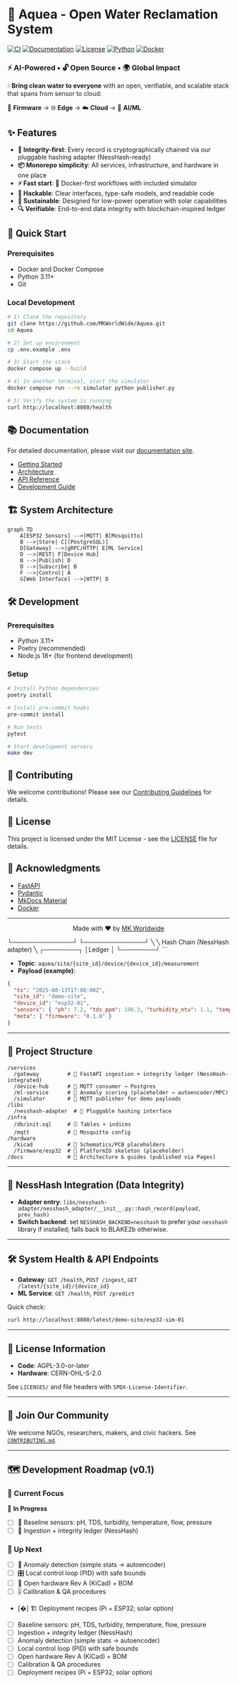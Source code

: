
# 🌊 Aquea - Open Water Reclamation System

[![CI](https://github.com/MKWorldWide/Aquea/actions/workflows/ci.yml/badge.svg)](https://github.com/MKWorldWide/Aquea/actions)
[![Documentation](https://github.com/MKWorldWide/Aquea/actions/workflows/pages.yml/badge.svg)](https://github.com/MKWorldWide/Aquea/actions)
[![License](https://img.shields.io/badge/License-MIT-blue.svg)](https://github.com/MKWorldWide/Aquea/blob/main/License.md)
[![Python](https://img.shields.io/badge/python-3.11%2B-blue.svg)](https://www.python.org/)
[![Docker](https://img.shields.io/badge/Docker-✓-blue.svg)](https://www.docker.com/)

### ⚡ AI-Powered • 🔓 Open Source • 🌍 Global Impact

💧 **Bring clean water to everyone** with an open, verifiable, and scalable stack that spans from sensor to cloud:

🔌 **Firmware** → 🌐 **Edge** → ☁️ **Cloud** → 🤖 **AI/ML**

## ✨ Features

- **🔐 Integrity-first**: Every record is cryptographically chained via our pluggable hashing adapter (NessHash-ready)
- **📦 Monorepo simplicity**: All services, infrastructure, and hardware in one place
- **⚡ Fast start**: 🐳 Docker-first workflows with included simulator
- **🔧 Hackable**: Clear interfaces, type-safe models, and readable code
- **🌱 Sustainable**: Designed for low-power operation with solar capabilities
- **🔍 Verifiable**: End-to-end data integrity with blockchain-inspired ledger

## 🚀 Quick Start

### Prerequisites

- Docker and Docker Compose
- Python 3.11+
- Git

### Local Development

```bash
# 1) Clone the repository
git clone https://github.com/MKWorldWide/Aquea.git
cd Aquea

# 2) Set up environment
cp .env.example .env

# 3) Start the stack
docker compose up --build

# 4) In another terminal, start the simulator
docker compose run --rm simulator python publisher.py

# 5) Verify the system is running
curl http://localhost:8080/health
```

## 📚 Documentation

For detailed documentation, please visit our [documentation site](https://mkworldwide.github.io/aquea/).

- [Getting Started](https://mkworldwide.github.io/aquea/getting-started/installation/)
- [Architecture](https://mkworldwide.github.io/aquea/architecture/overview/)
- [API Reference](https://mkworldwide.github.io/aquea/api/gateway/)
- [Development Guide](https://mkworldwide.github.io/aquea/development/setup/)

## 🏗️ System Architecture

```mermaid
graph TD
    A[ESP32 Sensors] -->|MQTT| B[Mosquitto]
    B -->|Store| C[(PostgreSQL)]
    D[Gateway] -->|gRPC/HTTP| E[ML Service]
    D -->|REST| F[Device Hub]
    B -->|Publish| D
    D -->|Subscribe| B
    F -->|Control| A
    G[Web Interface] -->|HTTP| D
```

## 🛠️ Development

### Prerequisites

- Python 3.11+
- Poetry (recommended)
- Node.js 18+ (for frontend development)

### Setup

```bash
# Install Python dependencies
poetry install

# Install pre-commit hooks
pre-commit install

# Run tests
pytest

# Start development servers
make dev
```

## 🤝 Contributing

We welcome contributions! Please see our [Contributing Guidelines](https://mkworldwide.github.io/aquea/contributing/guidelines/) for details.

## 📄 License

This project is licensed under the MIT License - see the [LICENSE](License.md) file for details.

## 🙏 Acknowledgments

- [FastAPI](https://fastapi.tiangolo.com/)
- [Pydantic](https://pydantic-docs.helpmanual.io/)
- [MkDocs Material](https://squidfunk.github.io/mkdocs-material/)
- [Docker](https://www.docker.com/)

---

<p align="center">
  Made with ❤️ by <a href="https://mkworldwide.io">MK Worldwide</a>
</p>
           └──────────────┘            └──────────────┘
                  ╲
                   ╲ Hash Chain (NessHash adapter)
                    ╲
                 ┌────────┐
                 │Ledger  │
                 └────────┘
```

- **Topic**: `aquea/site/{site_id}/device/{device_id}/measurement`
- **Payload (example)**:

```json
{
  "ts": "2025-08-13T17:00:00Z",
  "site_id": "demo-site",
  "device_id": "esp32-01",
  "sensors": { "ph": 7.2, "tds_ppm": 190.3, "turbidity_ntu": 1.1, "temp_c": 22.4, "flow_lpm": 3.2, "pressure_kpa": 210.0 },
  "meta": { "firmware": "0.1.0" }
}
```

---

## 📁 Project Structure

```
/services
  /gateway         # 🚪 FastAPI ingestion + integrity ledger (NessHash-integrated)
  /device-hub      # 🔌 MQTT consumer → Postgres
  /ml-service      # 🧠 Anomaly scoring (placeholder → autoencoder/MPC)
  /simulator       # 🧪 MQTT publisher for demo payloads
/libs
  /nesshash-adapter  # 🔗 Pluggable hashing interface
/infra
  /db/init.sql     # 🗄️ Tables + indices
  /mqtt            # 📡 Mosquitto config
/hardware
  /kicad           # 📐 Schematics/PCB placeholders
  /firmware/esp32  # 🔧 PlatformIO skeleton (placeholder)
/docs              # 📝 Architecture & guides (published via Pages)
```

---

## 🔗 NessHash Integration (Data Integrity)

- **Adapter entry**: `libs/nesshash-adapter/nesshash_adapter/__init__.py::hash_record(payload, prev_hash)`
- **Switch backend**: set `NESSHASH_BACKEND=nesshash` to prefer your `nesshash` library if installed; falls back to BLAKE2b otherwise.

---

## 🛠️ System Health & API Endpoints

- **Gateway**: `GET /health`, `POST /ingest`, `GET /latest/{site_id}/{device_id}`
- **ML Service**: `GET /health`, `POST /predict`

Quick check:

```bash
curl http://localhost:8080/latest/demo-site/esp32-sim-01
```

---

## 📜 License Information

- **Code**: AGPL-3.0-or-later
- **Hardware**: CERN-OHL-S-2.0

See `LICENSES/` and file headers with `SPDX-License-Identifier`.

---

## 🤝 Join Our Community

We welcome NGOs, researchers, makers, and civic hackers. See [`CONTRIBUTING.md`](CONTRIBUTING.md).

---

## 🗺️ Development Roadmap (v0.1)

### 🎯 Current Focus

🔄 **In Progress**
- [ ] 🧪 Baseline sensors: pH, TDS, turbidity, temperature, flow, pressure
- [ ] 🔗 Ingestion + integrity ledger (NessHash)

### 🚧 Up Next
- [ ] 🤖 Anomaly detection (simple stats → autoencoder)
- [ ] 🎛️ Local control loop (PID) with safe bounds
- [ ] 🔌 Open hardware Rev A (KiCad) + BOM
- [ ] 🎚️ Calibration & QA procedures
- [�] 🏗️ Deployment recipes (Pi + ESP32; solar option)

- [ ] Baseline sensors: pH, TDS, turbidity, temperature, flow, pressure
- [ ] Ingestion + integrity ledger (NessHash)
- [ ] Anomaly detection (simple stats → autoencoder)
- [ ] Local control loop (PID) with safe bounds
- [ ] Open hardware Rev A (KiCad) + BOM
- [ ] Calibration & QA procedures
- [ ] Deployment recipes (Pi + ESP32; solar option)
